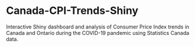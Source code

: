 # Canada-CPI-Trends-Shiny
Interactive Shiny dashboard and analysis of Consumer Price Index trends in Canada and Ontario during the COVID-19 pandemic using Statistics Canada data.
